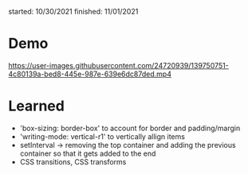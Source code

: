 started: 10/30/2021
finished: 11/01/2021
# Demo
https://user-images.githubusercontent.com/24720939/139750751-4c80139a-bed8-445e-987e-639e6dc87ded.mp4

# Learned

- 'box-sizing: border-box' to account for border and padding/margin
- 'writing-mode: vertical-r1' to vertically allign items
- setInterval -> removing the top container and adding the previous container so that it gets added to the end
- CSS transitions, CSS transforms
